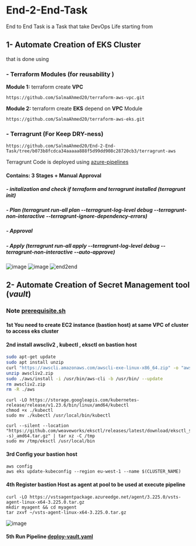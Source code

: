 # End-2-End-Task
End to End Task is a Task that take DevOps Life starting from 
## 1- Automate Creation of EKS Cluster 
that is done using 
### - Terraform Modules (for reusability )
**Module 1:**  terraform create **VPC** 
```
https://github.com/SalmaAhmed20/terraform-aws-vpc.git
```
**Module 2:** terraform create **EKS** depend on **VPC** Module
```
https://github.com/SalmaAhmed20/terraform-aws-eks.git
```
### - Terragrunt (For Keep DRY-ness)
```
https://github.com/SalmaAhmed20/End-2-End-Task/tree/b073b8fcdca34aaaaa888f5d99dd908c28720cb3/terragrunt-aws
```
Terragrunt Code is deployed using [azure-pipelines](https://github.com/SalmaAhmed20/End-2-End-Task/blob/main/CICD/deploy-terragrunt-pipelines.yml)

#### Contains: 3 Stages + Manual Approval 
##### - initalization and check if terraform and terragrunt installed  (terragrunt init)
##### - Plan (terragrunt run-all plan --terragrunt-log-level debug --terragrunt-non-interactive   --terragrunt-ignore-dependency-errors)
##### - Approval 
##### - Apply (terragrunt run-all apply --terragrunt-log-level debug --terragrunt-non-interactive   --auto-approve)

![image](https://github.com/SalmaAhmed20/End-2-End-Task/assets/64385957/e543db0d-e71b-49d9-9db0-a42911c0c188)
![image](https://github.com/SalmaAhmed20/End-2-End-Task/assets/64385957/be66dc24-254a-45f6-97f7-c76d87ff83f4)
![end2end](https://github.com/SalmaAhmed20/End-2-End-Task/assets/64385957/184523f6-339b-47cb-9e28-c412dab53546)
## 2- Automate Creation of Secret Management tool (*vault*)
### Note [prerequisite.sh](https://github.com/SalmaAhmed20/End-2-End-Task/blob/b073b8fcdca34aaaaa888f5d99dd908c28720cb3/terraform-vault-deploy/prerequisite.sh)
#### 1st You need to create EC2 instance (bastion host) at same VPC of cluster to access eks cluster
#### 2nd install awscliv2 , kubectl , eksctl on bastion host 
```bash
sudo apt-get update
sudo apt install unzip
curl "https://awscli.amazonaws.com/awscli-exe-linux-x86_64.zip" -o "awscliv2.zip"
unzip awscliv2.zip
sudo ./aws/install -i /usr/bin/aws-cli -b /usr/bin/ --update
rm awscliv2.zip
rm -R ./aws
```
```
curl -LO https://storage.googleapis.com/kubernetes-release/release/v1.23.6/bin/linux/amd64/kubectl
chmod +x ./kubectl
sudo mv ./kubectl /usr/local/bin/kubectl
```
```
curl --silent --location "https://github.com/weaveworks/eksctl/releases/latest/download/eksctl_$(uname -s)_amd64.tar.gz" | tar xz -C /tmp
sudo mv /tmp/eksctl /usr/local/bin
```
#### 3rd Config your bastion host 
```
aws config
aws eks update-kubeconfig --region eu-west-1 --name $(CLUSTER_NAME)
```
#### 4th Register bastion Host as agent at pool to be used at execute pipeline 
```
curl -LO https://vstsagentpackage.azureedge.net/agent/3.225.0/vsts-agent-linux-x64-3.225.0.tar.gz
mkdir myagent && cd myagent
tar zxvf ~/vsts-agent-linux-x64-3.225.0.tar.gz
```
![image](https://github.com/SalmaAhmed20/End-2-End-Task/assets/64385957/eb482139-90af-494a-9ebb-06a23e6b0515)

#### 5th Run Pipeline [deploy-vault.yaml](https://github.com/SalmaAhmed20/End-2-End-Task/blob/b073b8fcdca34aaaaa888f5d99dd908c28720cb3/CICD/deploy-vault.yml)
